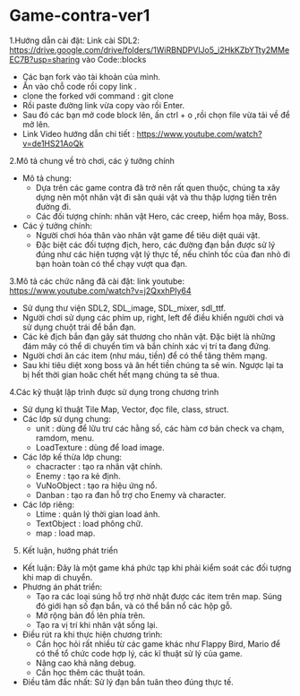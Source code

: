 # Game-contra-ver1
1.Hướng dẫn cài đặt:          Link cài SDL2: https://drive.google.com/drive/folders/1WiRBNDPVlJo5_i2HkKZbYTty2MMeEC7B?usp=sharing    vào Code::blocks

  - Các bạn fork vào tài khoản của mình.
  - Ấn vào chỗ code rồi copy link .
  - clone the forked với command : git clone 
  - Rồi paste đường link vừa copy vào rồi Enter.
  - Sau đó các bạn mở code block lên, ấn ctrl + o ,rồi chọn file vừa tải về để mở lên.
  - Link Video hướng dẫn chi tiết : https://www.youtube.com/watch?v=de1HS21AoQk

2.Mô tả chung về trò chơi, các ý tưởng chính
  - Mô tả chung:
    + Dựa trên các game contra đã trở nên rất quen thuộc, chúng ta xây dựng nên một nhân vật đi săn quái vật và thu thập lượng tiền trên đường đi.
    + Các đối tượng chính: nhân vật Hero, các creep, hiểm họa mây, Boss.
  - Các ý tưởng chính:
    + Người chơi hóa thân vào nhân vật game để tiêu diệt quái vật.
    + Đặc biệt các đối tượng địch, hero, các đường đạn bắn được sử lý đúng như các hiện tượng vật lý thực tế, nếu chỉnh tốc của đan nhỏ đi bạn hoàn toàn có thể chạy     vượt qua đạn.  


3.Mô tả các chức năng đã cài đặt: link youtube: https://www.youtube.com/watch?v=j2QxxhPIy64
  - Sử dụng thư viện SDL2, SDL_image, SDL_mixer, sdl_ttf.
  - Người chơi sử dụng các phím up, right, left để điều khiển người chơi và sử dụng chuột trái để bắn đạn.
  - Các kẻ địch bắn đạn gây sát thương cho nhân vật. Đặc biệt là những đám mây có thể di chuyển tìm và bắn chính xác vị trí ta đang đứng.
  - Người chơi ăn các item (như máu, tiền) để có thể tăng thêm mạng.
  - Sau khi tiêu diệt xong boss và ăn hết tiền chúng ta sẽ win. Ngược lại ta bị hết thời gian hoăc chết hết mạng chúng ta sẽ thua.


4.Các kỹ thuật lập trình được sử dụng trong chương trình
  - Sử dụng kĩ thuật Tile Map, Vector, đọc file, class, struct.
  - Các lớp sử dụng chung: 
      + unit : dùng để lữu trư các hằng số, các hàm cơ bản check va chạm, ramdom, menu.
      + LoadTexture : dùng để load image.
  - Các lớp kế thừa lớp chung:
      + chacracter : tạo ra nhân vật chính.
      + Enemy : tạo ra kẻ định.
      + VuNoObject : tạo ra hiệu ứng nổ.
      + Danban : tạo ra đan hỗ trợ cho Enemy và character.
  - Các lớp riêng:
      + Ltime : quản lý thời gian load ảnh.
      + TextObject : load phông chữ.
      + map : load map.


5. Kết luận, hướng phát triển 
  - Kết luận: Đây là một game khá phức tạp khi phải kiểm soát các đối tượng khi map di chuyển.
  - Phương án phát triển: 
       + Tạo ra các loại súng hỗ trợ nhờ nhặt được các item trên map. Súng đó giới hạn số đạn bắn, và có thể bắn nổ các hộp gỗ.
       + Mở rộng bản đồ lên phía trên.
       + Tạo ra vị trí khi nhân vật sống lại.
  - Điều rút ra khi thực hiện chương trình:
       + Cần học hỏi rất nhiều từ các game khác như Flappy Bird, Mario để có thể tổ chức code hợp lý, các kĩ thuật sử lý của game.
       + Nâng cao khả năng debug.
       + Cần học thêm các thuật toán.
  - Điều tâm đắc nhất:
       Sử lý đạn bắn tuân theo đúng thực tế.
